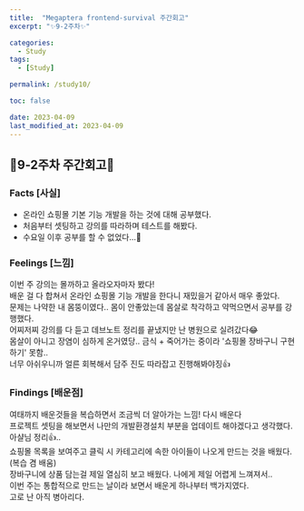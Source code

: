 ```yaml
---
title:  "Megaptera frontend-survival 주간회고"
excerpt: "✨9-2주차✨"

categories:
  - Study
tags:
  - [Study]

permalink: /study10/

toc: false

date: 2023-04-09
last_modified_at: 2023-04-09
---
```

## 💫9-2주차 주간회고💫

### Facts [사실]
- 온라인 쇼핑몰 기본 기능 개발을 하는 것에 대해 공부했다.
- 처음부터 셋팅하고 강의를 따라하며 테스트를 해봤다.
- 수요일 이후 공부를 할 수 없었다...🥲

### Feelings [느낌]
이번 주 강의는 몰까하고 올라오자마자 봤다!\
배운 걸 다 합쳐서 온라인 쇼핑몰 기능 개발을 한다니 재밌을거 같아서 매우 좋았다.\
문제는 나약한 내 몸뚱이였다.. 몸이 안좋았는데 몸살로 착각하고 약먹으면서 공부를 강행했다.\
어찌저찌 강의를 다 듣고 데브노트 정리를 끝냈지만 난 병원으로 실려갔다😂\
몸살이 아니고 장염이 심하게 온거였당.. 금식 + 죽어가는 중이라 '쇼핑몰 장바구니 구현하기' 못함..\
너무 아쉬우니까 얼른 회복해서 담주 진도 따라잡고 진행해봐야징👍

### Findings [배운점]
여태까지 배운것들을 복습하면서 조금씩 더 알아가는 느낌! 다시 배운다\
프로젝트 셋팅을 해보면서 나만의 개발환경설치 부분을 업데이트 해야겠다고 생각했다. 아샬님 정리👍..\
쇼핑몰 목록을 보여주고 클릭 시 카테고리에 속한 아이들이 나오게 만드는 것을 배웠다.(복습 겸 배움)\
장바구니에 상품 담는걸 제일 열심히 보고 배웠다. 나에게 제일 어렵게 느껴져서..\
이번 주는 통합적으로 만드는 날이라 보면서 배운게 하나부터 백가지였다.\
고로 난 아직 병아리다.
